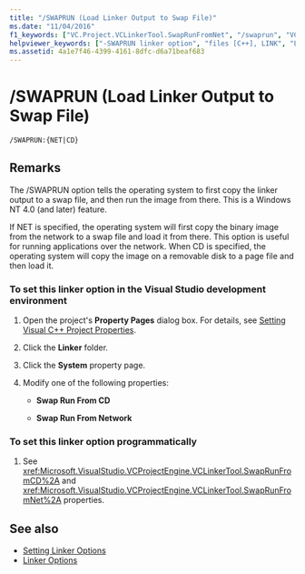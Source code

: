 ```yaml
---
title: "/SWAPRUN (Load Linker Output to Swap File)"
ms.date: "11/04/2016"
f1_keywords: ["VC.Project.VCLinkerTool.SwapRunFromNet", "/swaprun", "VC.Project.VCLinkerTool.SwapRunFromCD"]
helpviewer_keywords: ["-SWAPRUN linker option", "files [C++], LINK", "LINK tool [C++], output", "linker [C++], copying output to swap file", "swap file for linker output", "output files, linker", "/SWAPRUN linker option", "SWAPRUN linker option"]
ms.assetid: 4a1e7f46-4399-4161-8dfc-d6a71beaf683
---
```

# /SWAPRUN (Load Linker Output to Swap File)

```
/SWAPRUN:{NET|CD}
```

## Remarks

The /SWAPRUN option tells the operating system to first copy the linker output to a swap file, and then run the image from there. This is a Windows NT 4.0 (and later) feature.

If NET is specified, the operating system will first copy the binary image from the network to a swap file and load it from there. This option is useful for running applications over the network. When CD is specified, the operating system will copy the image on a removable disk to a page file and then load it.

### To set this linker option in the Visual Studio development environment

1. Open the project's **Property Pages** dialog box. For details, see [Setting Visual C++ Project Properties](../../ide/working-with-project-properties.md).

1. Click the **Linker** folder.

1. Click the **System** property page.

1. Modify one of the following properties:

   - **Swap Run From CD**

   - **Swap Run From Network**

### To set this linker option programmatically

1. See <xref:Microsoft.VisualStudio.VCProjectEngine.VCLinkerTool.SwapRunFromCD%2A> and <xref:Microsoft.VisualStudio.VCProjectEngine.VCLinkerTool.SwapRunFromNet%2A> properties.

## See also

- [Setting Linker Options](../../build/reference/setting-linker-options.md)
- [Linker Options](../../build/reference/linker-options.md)
